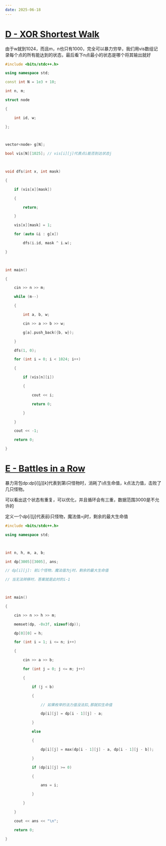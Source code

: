 ```yaml
---
date: 2025-06-18
---
```


# [D - XOR Shortest Walk](https://atcoder.jp/contests/abc410/tasks/abc410_d)

由于w就到1024，而且m，n也只有1000，完全可以暴力穷举，我们用vis数组记录每个点的所有能达到的状态，最后看下n点最小的状态是哪个将其输出就好

```cpp
#include <bits/stdc++.h>

using namespace std;

const int N = 1e3 + 10;

int n, m;

struct node

{

    int id, w;

};

  

vector<node> g[N];

bool vis[N][1025]; // vis[i][j]代表点i能否到达状态j

  

void dfs(int x, int mask)

{

    if (vis[x][mask])

    {

        return;

    }

    vis[x][mask] = 1;

    for (auto &i : g[x])

        dfs(i.id, mask ^ i.w);

}

  

int main()

{

    cin >> n >> m;

    while (m--)

    {

        int a, b, w;

        cin >> a >> b >> w;

        g[a].push_back({b, w});

    }

    dfs(1, 0);

    for (int i = 0; i < 1024; i++)

    {

        if (vis[n][i])

        {

            cout << i;

            return 0;

        }

    }

    cout << -1;

    return 0;

}
```

# [E - Battles in a Row](https://atcoder.jp/contests/abc410/tasks/abc410_e)

暴力背包dp:$dp[i][j][k]$代表到第i只怪物时，消耗了i点生命值，k点法力值，击败了几只怪物。

可以看出这个状态有重复，可以优化，并且循环会有三重，数据范围3000是不允许的

定义一个$dp[i][j]$代表前i只怪物，魔法值=j时，剩余的最大生命值

```cpp
#include <bits/stdc++.h>

using namespace std;

  

int n, h, m, a, b;

int dp[3005][3005], ans;

// dp[i][j]: 前i个怪物，魔法值为j时，剩余的最大生命值

// 当无法转移时，答案就是此时的i-1

  

int main()

{

    cin >> n >> h >> m;

    memset(dp, -0x3f, sizeof(dp));

    dp[0][0] = h;

    for (int i = 1; i <= n; i++)

    {

        cin >> a >> b;

        for (int j = 0; j <= m; j++)

        {

            if (j < b)

            {

                // 如果枚举的法力值没法扣,那就扣生命值

                dp[i][j] = dp[i - 1][j] - a;

            }

            else

            {

                dp[i][j] = max(dp[i - 1][j] - a, dp[i - 1][j - b]);

            }

            if (dp[i][j] >= 0)

            {

                ans = i;

            }

        }

    }

    cout << ans << "\n";

    return 0;

}
```


